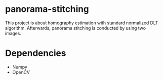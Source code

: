 # panorama-stitching

This project is about homography estimation with standard normalized DLT algorithm. Afterwards, panorama stitching is conducted by using two images.

# Dependencies

 - Numpy
 - OpenCV
